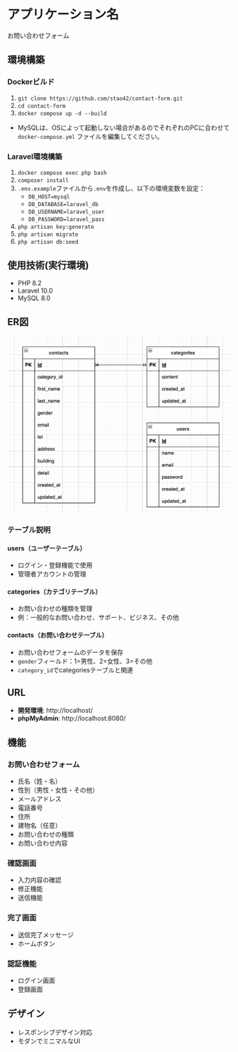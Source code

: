 # アプリケーション名
お問い合わせフォーム

## 環境構築
### Dockerビルド

1. `git clone https://github.com/stao42/contact-form.git`
2. `cd contact-form`
3. `docker compose up -d --build`

* MySQLは、OSによって起動しない場合があるのでそれぞれのPCに合わせて `docker-compose.yml` ファイルを編集してください。

### Laravel環境構築

1. `docker compose exec php bash`
2. `composer install`
3. `.env.example`ファイルから`.env`を作成し、以下の環境変数を設定：
   - `DB_HOST=mysql`
   - `DB_DATABASE=laravel_db`
   - `DB_USERNAME=laravel_user`
   - `DB_PASSWORD=laravel_pass`
4. `php artisan key:generate`
5. `php artisan migrate`
6. `php artisan db:seed`

## 使用技術(実行環境)

- PHP 8.2
- Laravel 10.0
- MySQL 8.0

## ER図

![ER図](./ER_image.png)

### テーブル説明

#### users（ユーザーテーブル）
- ログイン・登録機能で使用
- 管理者アカウントの管理

#### categories（カテゴリテーブル）
- お問い合わせの種類を管理
- 例：一般的なお問い合わせ、サポート、ビジネス、その他

#### contacts（お問い合わせテーブル）
- お問い合わせフォームのデータを保存
- `gender`フィールド：1=男性、2=女性、3=その他
- `category_id`でcategoriesテーブルと関連

## URL

- **開発環境**: http://localhost/
- **phpMyAdmin**: http://localhost:8080/

## 機能

### お問い合わせフォーム
- 氏名（姓・名）
- 性別（男性・女性・その他）
- メールアドレス
- 電話番号
- 住所
- 建物名（任意）
- お問い合わせの種類
- お問い合わせ内容

### 確認画面
- 入力内容の確認
- 修正機能
- 送信機能

### 完了画面
- 送信完了メッセージ
- ホームボタン

### 認証機能
- ログイン画面
- 登録画面

## デザイン
- レスポンシブデザイン対応
- モダンでミニマルなUI
